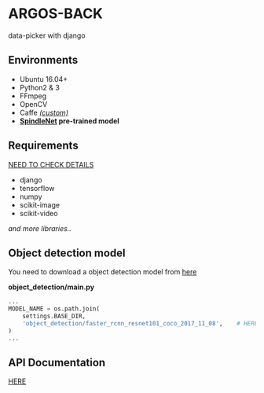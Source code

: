 # ARGOS-BACK

data-picker with django

## Environments

- Ubuntu 16.04+
- Python2 & 3
- FFmpeg
- OpenCV
- Caffe _[(custom)](https://github.com/dzzp/caffe)_
- **[SpindleNet](https://github.com/dzzp/SpindleNet) pre-trained model**

## Requirements

[NEED TO CHECK DETAILS](https://github.com/dzzp/argos-back/blob/master/APT_PKG)

- django
- tensorflow
- numpy
- scikit-image
- scikit-video

_and more libraries.._

## Object detection model

You need to download a object detection model from [here](https://github.com/tensorflow/models/blob/master/research/object_detection/g3doc/detection_model_zoo.md)

**object_detection/main.py**

```python
...
MODEL_NAME = os.path.join(
    settings.BASE_DIR,
    'object_detection/faster_rcnn_resnet101_coco_2017_11_08',    # HERE!
)
...
```

## API Documentation

[HERE](https://github.com/dzzp/argos-api)
